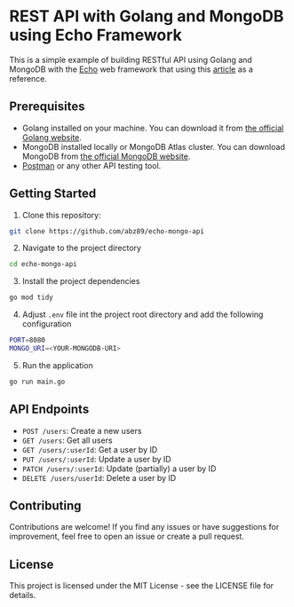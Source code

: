 # REST API with Golang and MongoDB using Echo Framework

This is a simple example of building RESTful API using Golang and MongoDB with the [Echo](https://echo.labstack.com/) web framework that using this [article](https://dev.to/hackmamba/build-a-rest-api-with-golang-and-mongodb-echo-version-2gdg) as a reference.

## Prerequisites

- Golang installed on your machine. You can download it from [the official Golang website](https://go.dev/dl).
- MongoDB installed locally or MongoDB Atlas cluster. You can download MongoDB from [the official MongoDB website](https://www.mongodb.org/try/download/community).
- [Postman](https://www.postman.com/) or any other API testing tool.

## Getting Started

1. Clone this repository:

```bash
git clone https://github.com/abz89/echo-mongo-api
```

2. Navigate to the project directory

```bash
cd echo-mongo-api
```

3. Install the project dependencies

```bash
go mod tidy
```

4. Adjust `.env` file int the project root directory and add the following configuration

```bash
PORT=8080
MONGO_URI=<YOUR-MONGODB-URI>
```

5. Run the application

```bash
go run main.go
```

## API Endpoints

- `POST /users`: Create a new users
- `GET /users`: Get all users
- `GET /users/:userId`: Get a user by ID
- `PUT /users/:userId`: Update a user by ID
- `PATCH /users/:userId`: Update (partially) a user by ID
- `DELETE /users/userId`: Delete a user by ID

## Contributing

Contributions are welcome! If you find any issues or have suggestions for improvement, feel free to open an issue or create a pull request.

## License

This project is licensed under the MIT License - see the LICENSE file for details.
